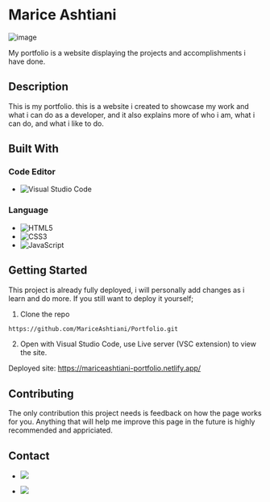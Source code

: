 # Marice Ashtiani
![image](https://user-images.githubusercontent.com/95356770/196038930-feb4c01d-aee3-4186-9947-f08a8a0e90ca.png)

My portfolio is a website displaying the projects and accomplishments i have done.

## Description

This is my portfolio. this is a website i created to showcase my work and what i can do as a developer, and it also explains more of who i am, what i can do, and what i like to do. 

## Built With

### Code Editor

- ![Visual Studio Code](https://img.shields.io/badge/Visual%20Studio%20Code-0078d7.svg?style=for-the-badge&logo=visual-studio-code&logoColor=white)

### Language

- ![HTML5](https://img.shields.io/badge/html5-%23E34F26.svg?style=for-the-badge&logo=html5&logoColor=white)
- ![CSS3](https://img.shields.io/badge/css3-%231572B6.svg?style=for-the-badge&logo=css3&logoColor=white)
- ![JavaScript](https://img.shields.io/badge/javascript-%23323330.svg?style=for-the-badge&logo=javascript&logoColor=%23F7DF1E)

## Getting Started

This project is already fully deployed, i will personally add changes as i learn and do more. If you still want to deploy it yourself;

1. Clone the repo

```bash
https://github.com/MariceAshtiani/Portfolio.git
```

2. Open with Visual Studio Code, use Live server (VSC extension) to view the site.

Deployed site: https://mariceashtiani-portfolio.netlify.app/

## Contributing

The only contribution this project needs is feedback on how the page works for you. Anything that will help me improve this page in the future is highly recommended and appriciated. 

## Contact

- [<img src="https://img.shields.io/badge/Discord-7289DA?style=for-the-badge&logo=discord&logoColor=white">](https://discordapp.com/users/900117499662708807)

- [<img src="https://img.shields.io/badge/Gmail-D14836?style=for-the-badge&logo=gmail&logoColor=white">](mailto:marice6795@gmail.com)
